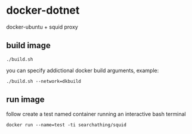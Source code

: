 # docker-dotnet

docker-ubuntu + squid proxy

## build image

```
./build.sh
```

you can specify addictional docker build arguments, example:

```
./build.sh --network=dkbuild
```

## run image

follow create a test named container running an interactive bash terminal

```
docker run --name=test -ti searchathing/squid
```
